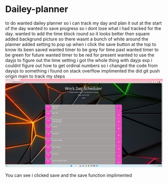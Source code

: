 # Dailey-planner
to do wanted dailey planner so i can track my day and plan it out at the start of the day
wanted to save progress so i dont lose what i had tracked for the day.
wanted to add the time block round so it looks better then square 
added backgrund picture so there wasnt a bunch of white around the planner
added setting to pop up when i click the save button at the top to know its been saved
wanted timer to be grey for time past
wanted timer to be green for future 
wanted timer to be red for present
wanted to use the dayjs to figure out the time setting i got the whole thing with dayjs exp i couldnt figure out how to get ordinal numbers so i changed the code from daysjs to something i found on stack overflow implimented the 
did git push origin main to track my steps 
![Alt text](assets/picture/Screenshot%20(85).png)

You can see i clicked save and the save function implimented 